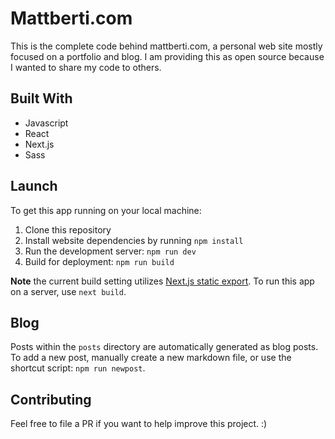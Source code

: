 # Mattberti.com

This is the complete code behind mattberti.com, a personal web site mostly focused on a portfolio and blog. I am providing this as open source because I wanted to share my code to others.

## Built With

-   Javascript
-   React
-   Next.js
-   Sass

## Launch

To get this app running on your local machine:

1. Clone this repository
2. Install website dependencies by running `npm install`
3. Run the development server: `npm run dev`
4. Build for deployment: `npm run build`

**Note** the current build setting utilizes [Next.js static export](https://nextjs.org/docs/advanced-features/static-html-export). To run this app on a server, use `next build`.

## Blog

Posts within the `posts` directory are automatically generated as blog posts. To add a new post, manually create a new markdown file, or use the shortcut script: `npm run newpost`.

## Contributing

Feel free to file a PR if you want to help improve this project. :)
